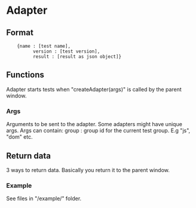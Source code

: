 Adapter
==========

## Format
```
	{name : [test name],	
		  version : [test version],
		  result : [result as json object]}
```
## Functions
Adapter starts tests when "createAdapter(args)" is called by the parent window.
		

### Args
Arguments to be sent to the adapter. Some adapters might have unique args. Args can contain:
	group : group id for the current test group. E.g "js", "dom" etc.


## Return data 		 
3 ways to return data. Basically you return it to the parent window.

### Example
See files in "/example/" folder.